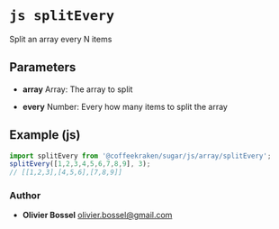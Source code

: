


<!-- @namespace    sugar.js.array -->

# ```js splitEvery ```


Split an array every N items

## Parameters

- **array**  Array: The array to split

- **every**  Number: Every how many items to split the array



## Example (js)

```js
import splitEvery from '@coffeekraken/sugar/js/array/splitEvery';
splitEvery([1,2,3,4,5,6,7,8,9], 3);
// [[1,2,3],[4,5,6],[7,8,9]]
```


### Author
- **Olivier Bossel** <a href="mailto:olivier.bossel@gmail.com">olivier.bossel@gmail.com</a> 



